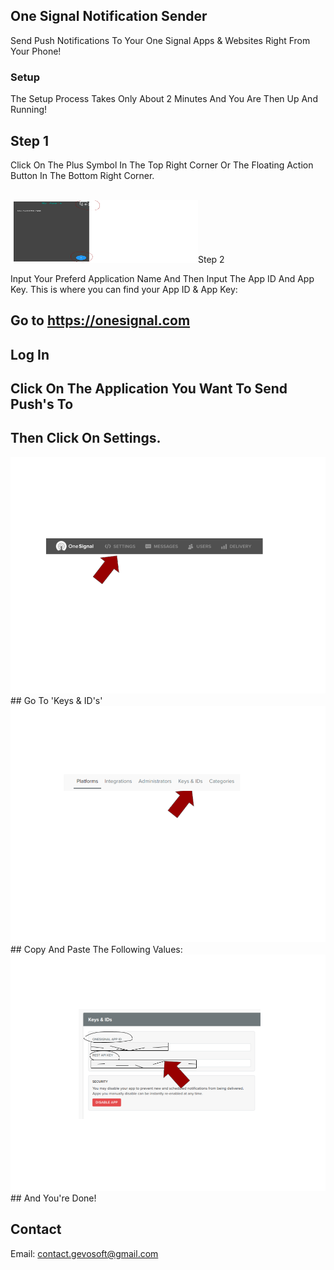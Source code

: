 ## One Signal Notification Sender

Send Push Notifications To Your One Signal Apps & Websites Right From Your Phone!

### Setup

The Setup Process Takes Only About 2 Minutes And You Are Then Up And Running!

## Step 1

Click On The Plus Symbol In The Top Right Corner Or The Floating Action Button In The Bottom Right Corner.

<br>
<img src="add_btns.png" width="300px" height="100px;"

## Step 2

Input Your Preferd Application Name And Then Input The App ID And App Key.
This is where you can find your App ID & App Key:
<br>


## Go to <a href="https://onesignal.com" target="blank">https://onesignal.com</a>

## Log In

## Click On The Application You Want To Send Push's To

## Then Click On Settings.
<img src="menu_bar.png">
## Go To 'Keys & ID's'
<img src="keys_id.png">
## Copy And Paste The Following Values:
<img src="keys.png">
## And You're Done!

## Contact

Email: <a href="mailto:contact.gevosoft@gmail.com">contact.gevosoft@gmail.com</a>
